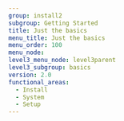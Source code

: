 ```yaml
---
group: install2
subgroup: Getting Started
title: Just the basics
menu_title: Just the basics
menu_order: 100
menu_node:
level3_menu_node: level3parent
level3_subgroup: basics
version: 2.0
functional_areas:
  - Install
  - System
  - Setup
---
```


